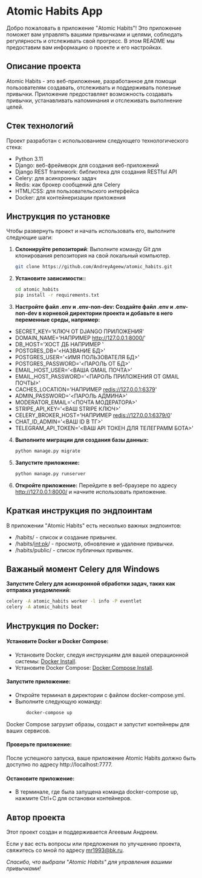 # Atomic Habits App

Добро пожаловать в приложение "Atomic Habits"! Это приложение поможет вам управлять вашими привычками и целями,
соблюдать регулярность и отслеживать свой прогресс. В этом README мы предоставим вам информацию о проекте и его
настройках.

## Описание проекта

Atomic Habits - это веб-приложение, разработанное для помощи пользователям создавать, отслеживать и поддерживать
полезные привычки. Приложение предоставляет возможность создавать привычки, устанавливать напоминания и отслеживать
выполнение целей.

## Стек технологий

Проект разработан с использованием следующего технологического стека:

- Python 3.11
- Django: веб-фреймворк для создания веб-приложений
- Django REST framework: библиотека для создания RESTful API
- Celery: для асинхронных задач
- Redis: как брокер сообщений для Celery
- HTML/CSS: для пользовательского интерфейса
- Docker: для контейнеризации приложения

## Инструкция по установке

Чтобы развернуть проект и начать использовать его, выполните следующие шаги:

1. **Склонируйте репозиторий**: Выполните команду Git для клонирования репозитория на свой локальный компьютер.

   ```bash
   git clone https://github.com/AndreyAgeew/atomic_habits.git
2. **Установите зависимости::**

   ```bash
   cd atomic_habits
   pip install -r requirements.txt
3. **Настройте файл .env и .env-non-dev: Создайте файл .env и .env-non-dev в корневой директории проекта и добавьте в
   него переменные среды, например:**

- SECRET_KEY='КЛЮЧ ОТ DJANGO ПРИЛОЖЕНИЯ'
- DOMAIN_NAME='НАПРИМЕР <http://127.0.0.1:8000/>'
- DB_HOST='ХОСТ ДБ НАПРИМЕР <localhost>'
- POSTGRES_DB='<НАЗВАНИЕ БД>'
- POSTGRES_USER='<ИМЯ ПОЛЬЗОВАТЕЛЯ БД>'
- POSTGRES_PASSWORD='<ПАРОЛЬ ОТ БД>'
- EMAIL_HOST_USER='<ВАША GMAIL ПОЧТА>'
- EMAIL_HOST_PASSWORD='<ПАРОЛЬ ПРИЛОЖЕНИЯ ОТ GMAIL ПОЧТЫ>'
- CACHES_LOCATION='НАПРИМЕР <redis://127.0.0.1:6379>'
- ADMIN_PASSWORD='<ПАРОЛЬ АДМИНА>'
- MODERATOR_EMAIL='<ПОЧТА МОДЕРАТОРА>'
- STRIPE_API_KEY='<ВАШ STRIPE КЛЮЧ>'
- CELERY_BROKER_HOST='НАПРИМЕР <redis://127.0.0.1:6379/0>'
- CHAT_ID_ADMIN='<ВАШ ID В ТГ>'
- TELEGRAM_API_TOKEN='<ВАШ API ТОКЕН ДЛЯ ТЕЛЕГРАММ БОТА>'

4. **Выполните миграции для создания базы данных:**

   ```bash
   python manage.py migrate
5. **Запустите приложение:**

   ```bash
   python manage.py runserver
6. **Откройте приложение:** Перейдите в веб-браузере по адресу http://127.0.0.1:8000/ и начните использовать приложение.

## Краткая инструкция по эндпоинтам

В приложении "Atomic Habits" есть несколько важных эндпоинтов:

* /habits/ - список и создание привычек.
* /habits/<int:pk>/ - просмотр, обновление и удаление привычки.
* /habits/public/ - список публичных привычек.

## Важаный момент Celery для Windows

**Запустите Celery для асинхронной обработки задач, таких как отправка уведомлений:**

  ```bash
  celery -A atomic_habits worker -l info -P eventlet
  celery -A atomic_habits beat
  ```

## Инструкция по Docker:

#### Установите Docker и Docker Compose:

* Установите Docker, следуя инструкциям для вашей операционной
  системы: [Docker Install](https://docs.docker.com/get-docker/).
* Установите Docker Compose: [Docker Compose Install](https://docs.docker.com/compose/install/).

#### Запустите приложение:

* Откройте терминал в директории с файлом docker-compose.yml.
* Выполните следующую команду:
    ```bash
        docker-compose up

Docker Compose загрузит образы, создаст и запустит контейнеры для ваших сервисов.

#### Проверьте приложение:

После успешного запуска, ваше приложение Atomic Habits должно быть доступно по адресу http://localhost:7777.

#### Остановите приложение:

* В терминале, где была запущена команда docker-compose up, нажмите Ctrl+C для остановки контейнеров.

## Автор проекта

Этот проект создан и поддерживается Агеевым Андреем.

Если у вас есть вопросы или предложения по улучшению проекта, свяжитесь со мной по адресу mr1993@bk.ru.

<em>Спасибо, что выбрали "Atomic Habits" для управления вашими привычками!</em>